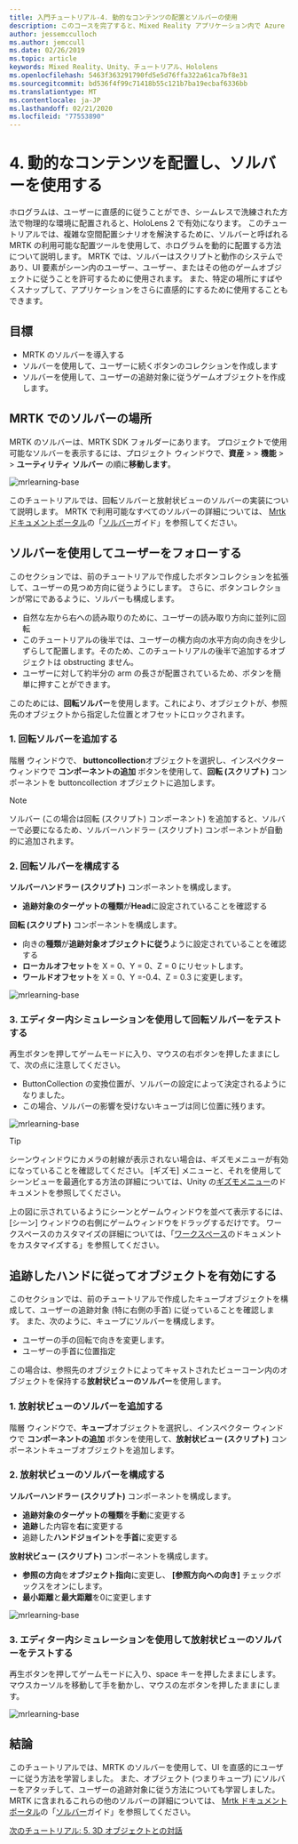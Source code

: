 ```yaml
---
title: 入門チュートリアル-4. 動的なコンテンツの配置とソルバーの使用
description: このコースを完了すると、Mixed Reality アプリケーション内で Azure 顔認識を実装する方法を学習することができます。
author: jessemcculloch
ms.author: jemccull
ms.date: 02/26/2019
ms.topic: article
keywords: Mixed Reality、Unity、チュートリアル、Hololens
ms.openlocfilehash: 5463f363291790fd5e5d76ffa322a61ca7bf8e31
ms.sourcegitcommit: bd536f4f99c71418b55c121b7ba19ecbaf6336bb
ms.translationtype: MT
ms.contentlocale: ja-JP
ms.lasthandoff: 02/21/2020
ms.locfileid: "77553890"
---
```

# <a name="4-placing-dynamic-content-and-using-solvers"></a>4. 動的なコンテンツを配置し、ソルバーを使用する
<!-- Consider renaming to 'Placing dynamic content using Solvers' -->

ホログラムは、ユーザーに直感的に従うことができ、シームレスで洗練された方法で物理的な環境に配置されると、HoloLens 2 で有効になります。 このチュートリアルでは、複雑な空間配置シナリオを解決するために、ソルバーと呼ばれる MRTK の利用可能な配置ツールを使用して、ホログラムを動的に配置する方法について説明します。 MRTK では、ソルバーはスクリプトと動作のシステムであり、UI 要素がシーン内のユーザー、ユーザー、またはその他のゲームオブジェクトに従うことを許可するために使用されます。 また、特定の場所にすばやくスナップして、アプリケーションをさらに直感的にするために使用することもできます。

## <a name="objectives"></a>目標

* MRTK のソルバーを導入する
* ソルバーを使用して、ユーザーに続くボタンのコレクションを作成します
* ソルバーを使用して、ユーザーの追跡対象に従うゲームオブジェクトを作成します。

## <a name="location-of-solvers-in-the-mrtk"></a>MRTK でのソルバーの場所

 MRTK のソルバーは、MRTK SDK フォルダーにあります。 プロジェクトで使用可能なソルバーを表示するには、プロジェクト ウィンドウで、**資産** >   > **機能**  >  > **ユーティリティ** **ソルバー** の順に**移動します**。

![mrlearning-base](images/mrlearning-base/tutorial3-section1-step1-1.png)

このチュートリアルでは、回転ソルバーと放射状ビューのソルバーの実装について説明します。 MRTK で利用可能なすべてのソルバーの詳細については、 [Mrtk ドキュメントポータル](https://microsoft.github.io/MixedRealityToolkit-Unity/README.html)の「[ソルバー](https://microsoft.github.io/MixedRealityToolkit-Unity/Documentation/README_Solver.html)ガイド」を参照してください。

## <a name="use-a-solver-to-follow-the-user"></a>ソルバーを使用してユーザーをフォローする
<!-- Consider renaming to 'Use a Solver to have an object follow the user' -->

このセクションでは、前のチュートリアルで作成したボタンコレクションを拡張して、ユーザーの見つめ方向に従うようにします。 さらに、ボタンコレクションが常にであるように、ソルバーも構成します。

* 自然な左から右への読み取りのために、ユーザーの読み取り方向に並列に回転
* このチュートリアルの後半では、ユーザーの横方向の水平方向の向きを少しずらして配置します。そのため、このチュートリアルの後半で追加するオブジェクトは obstructing ません。
* ユーザーに対して約半分の arm の長さが配置されているため、ボタンを簡単に押すことができます。

このためには、**回転ソルバー**を使用します。これにより、オブジェクトが、参照先のオブジェクトから指定した位置とオフセットにロックされます。

### <a name="1-add-the-orbital-solver"></a>1. 回転ソルバーを追加する

階層 ウィンドウで、 **buttoncollection**オブジェクトを選択し、インスペクター ウィンドウで **コンポーネントの追加** ボタンを使用して、**回転 (スクリプト)** コンポーネントを buttoncollection オブジェクトに追加します。

> [!NOTE]
> ソルバー (この場合は回転 (スクリプト) コンポーネント) を追加すると、ソルバーで必要になるため、ソルバーハンドラー (スクリプト) コンポーネントが自動的に追加されます。

### <a name="2-configure-the-orbital-solver"></a>2. 回転ソルバーを構成する

**ソルバーハンドラー (スクリプト)** コンポーネントを構成します。

* **追跡対象のターゲットの種類**が**Head**に設定されていることを確認する

**回転 (スクリプト)** コンポーネントを構成します。

* 向きの**種類**が**追跡対象オブジェクトに従う**ように設定されていることを確認する
* **ローカルオフセット**を X = 0、Y = 0、Z = 0 にリセットします。
* **ワールドオフセット**を X = 0、Y =-0.4、Z = 0.3 に変更します。

![mrlearning-base](images/mrlearning-base/tutorial3-section2-step2-1.png)

### <a name="3-test-the-orbital-solver-using-the-in-editor-simulation"></a>3. エディター内シミュレーションを使用して回転ソルバーをテストする

再生ボタンを押してゲームモードに入り、マウスの右ボタンを押したままにして、次の点に注意してください。

* ButtonCollection の変換位置が、ソルバーの設定によって決定されるようになりました。
* この場合、ソルバーの影響を受けないキューブは同じ位置に残ります。

![mrlearning-base](images/mrlearning-base/tutorial3-section2-step3-1.png)

> [!TIP]
> シーンウィンドウにカメラの射線が表示されない場合は、ギズモメニューが有効になっていることを確認してください。 [ギズモ] メニューと、それを使用してシーンビューを最適化する方法の詳細については、Unity の<a href="https://docs.unity3d.com/Manual/GizmosMenu.html" target="_blank">ギズモメニュー</a>のドキュメントを参照してください。
>
> 上の図に示されているようにシーンとゲームウィンドウを並べて表示するには、[シーン] ウィンドウの右側にゲームウィンドウをドラッグするだけです。 ワークスペースのカスタマイズの詳細については、「<a href="https://docs.unity3d.com/Manual/CustomizingYourWorkspace.html" target="_blank">ワークスペース</a>のドキュメントをカスタマイズする」を参照してください。

## <a name="enabling-objects-to-follow-tracked-hands"></a>追跡したハンドに従ってオブジェクトを有効にする

このセクションでは、前のチュートリアルで作成したキューブオブジェクトを構成して、ユーザーの追跡対象 (特に右側の手首) に従っていることを確認します。 また、次のように、キューブにソルバーを構成します。

* ユーザーの手の回転で向きを変更します。
* ユーザーの手首に位置指定

この場合は、参照先のオブジェクトによってキャストされたビューコーン内のオブジェクトを保持する**放射状ビューのソルバー**を使用します。

### <a name="1-add-the-radial-view-solver"></a>1. 放射状ビューのソルバーを追加する

階層 ウィンドウで、**キューブ**オブジェクトを選択し、インスペクター ウィンドウで **コンポーネントの追加** ボタンを使用して、**放射状ビュー (スクリプト)** コンポーネントキューブオブジェクトを追加します。

### <a name="2-configure-the-radial-view-solver"></a>2. 放射状ビューのソルバーを構成する

**ソルバーハンドラー (スクリプト)** コンポーネントを構成します。

* **追跡対象のターゲットの種類**を**手動**に変更する
* **追跡**した内容を**右**に変更する
* 追跡した**ハンドジョイント**を**手首**に変更する

**放射状ビュー (スクリプト)** コンポーネントを構成します。

* **参照の方向**を**オブジェクト指向**に変更し、 **[参照方向への向き]** チェックボックスをオンにします。
* **最小距離**と**最大距離**を0に変更します

![mrlearning-base](images/mrlearning-base/tutorial3-section3-step2-1.png)

### <a name="3-test-the-radial-view-solver-using-the-in-editor-simulation"></a>3. エディター内シミュレーションを使用して放射状ビューのソルバーをテストする

再生ボタンを押してゲームモードに入り、space キーを押したままにします。 マウスカーソルを移動して手を動かし、マウスの左ボタンを押したままにします。

![mrlearning-base](images/mrlearning-base/tutorial3-section3-step3-1.png)

## <a name="congratulations"></a>結論

このチュートリアルでは、MRTK のソルバーを使用して、UI を直感的にユーザーに従う方法を学習しました。 また、オブジェクト (つまりキューブ) にソルバーをアタッチして、ユーザーの追跡対象に従う方法についても学習しました。 MRTK に含まれるこれらの他のソルバーの詳細については、 [Mrtk ドキュメントポータル](https://microsoft.github.io/MixedRealityToolkit-Unity/README.html)の「[ソルバー](https://microsoft.github.io/MixedRealityToolkit-Unity/Documentation/README_Solver.html)ガイド」を参照してください。

[次のチュートリアル: 5. 3D オブジェクトとの対話](mrlearning-base-ch4.md)
